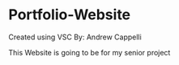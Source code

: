 # Portfolio-Website

Created using VSC By: Andrew Cappelli

This Website is going to be for my senior project

